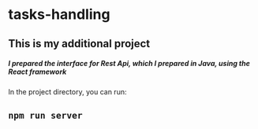 # tasks-handling
## This is my additional project
##### I prepared the interface for Rest Api, which I prepared in Java, using the React framework
In the project directory, you can run:
## `npm run server`
